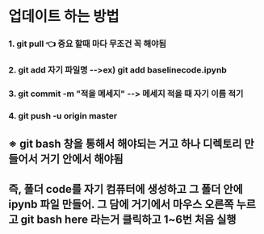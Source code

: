 # 업데이트 하는 방법


###  1. git pull 👈 중요 할때 마다 무조건 꼭 해야됨
###  2. git add 자기 파일명 -->ex) git add baselinecode.ipynb
###  3. git commit -m "적을 메세지" --> 메세지 적을 때 자기 이름 적기
###  4. git push -u origin master


## ※ git bash 창을 통해서 해야되는 거고 하나 디렉토리 만들어서 거기 안에서 해야됨
## 즉, 폴더 code를 자기 컴퓨터에 생성하고 그 폴더 안에 ipynb 파일 만들어. 그 담에 거기에서 마우스 오른쪽 누르고 git bash here 라는거 클릭하고 1~6번 처음 실행
